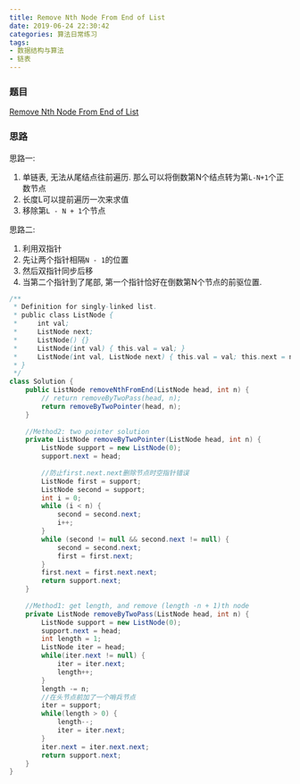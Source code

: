```yaml
---
title: Remove Nth Node From End of List
date: 2019-06-24 22:30:42
categories: 算法日常练习
tags:
- 数据结构与算法
- 链表
---
```

### 题目

[Remove Nth Node From End of List](https://leetcode.com/problems/remove-nth-node-from-end-of-list/)

### 思路

思路一:

1. 单链表, 无法从尾结点往前遍历. 那么可以将倒数第N个结点转为第`L-N+1`个正数节点
2. 长度L可以提前遍历一次来求值
3. 移除第`L - N + 1`个节点

思路二:

1. 利用双指针
2. 先让两个指针相隔`N - 1`的位置
3. 然后双指针同步后移
4. 当第二个指针到了尾部, 第一个指针恰好在倒数第N个节点的前驱位置.
<!--more-->

```java
/**
 * Definition for singly-linked list.
 * public class ListNode {
 *     int val;
 *     ListNode next;
 *     ListNode() {}
 *     ListNode(int val) { this.val = val; }
 *     ListNode(int val, ListNode next) { this.val = val; this.next = next; }
 * }
 */
class Solution {
    public ListNode removeNthFromEnd(ListNode head, int n) {
        // return removeByTwoPass(head, n);
        return removeByTwoPointer(head, n);
    }
    
    //Method2: two pointer solution
    private ListNode removeByTwoPointer(ListNode head, int n) {
        ListNode support = new ListNode(0);
        support.next = head;
        
        //防止first.next.next删除节点时空指针错误
        ListNode first = support;
        ListNode second = support;
        int i = 0;
        while (i < n) {
            second = second.next;
            i++;
        }
        while (second != null && second.next != null) {
            second = second.next;
            first = first.next;
        }
        first.next = first.next.next;
        return support.next;
    }
    
    //Method1: get length, and remove (length -n + 1)th node
    private ListNode removeByTwoPass(ListNode head, int n) {
        ListNode support = new ListNode(0);
        support.next = head;
        int length = 1;
        ListNode iter = head;
        while(iter.next != null) {
            iter = iter.next;
            length++;
        }
        length -= n;
        //在头节点前加了一个哨兵节点
        iter = support;
        while(length > 0) {
            length--;
            iter = iter.next;
        }
        iter.next = iter.next.next;
        return support.next;
    }
}
```
